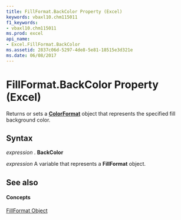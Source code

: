 ```yaml
---
title: FillFormat.BackColor Property (Excel)
keywords: vbaxl10.chm115011
f1_keywords:
- vbaxl10.chm115011
ms.prod: excel
api_name:
- Excel.FillFormat.BackColor
ms.assetid: 2837c06d-5297-4de8-5e81-18515e3d321e
ms.date: 06/08/2017
---
```



# FillFormat.BackColor Property (Excel)

Returns or sets a  **[ColorFormat](Excel.ColorFormat.md)** object that represents the specified fill background color.


## Syntax

 _expression_ . **BackColor**

 _expression_ A variable that represents a **FillFormat** object.


## See also


#### Concepts


[FillFormat Object](Excel.FillFormat.md)

